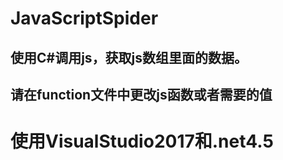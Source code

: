 # JavaScriptSpider
## 使用C#调用js，获取js数组里面的数据。
## 请在function文件中更改js函数或者需要的值
# 使用VisualStudio2017和.net4.5